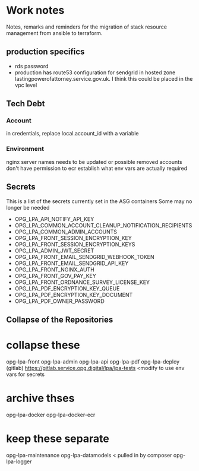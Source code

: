 # Work notes
Notes, remarks and reminders for the migration of stack resource management from ansible to terraform.

## production specifics
  - rds password
  - production has route53 configuration for sendgrid in hosted zone lastingpowerofattorney.service.gov.uk.
      I think this could be placed in the vpc level 

## Tech Debt
### Account
in credentials, replace local.account_id with a variable


### Environment
nginx server names needs to be updated or possible removed
accounts don't have permission to ecr
establish what env vars are actually required



## Secrets
This is a list of the secrets currently set in the ASG containers
Some may no longer be needed
- OPG_LPA_API_NOTIFY_API_KEY
- OPG_LPA_COMMON_ACCOUNT_CLEANUP_NOTIFICATION_RECIPIENTS
- OPG_LPA_COMMON_ADMIN_ACCOUNTS
- OPG_LPA_FRONT_SESSION_ENCRYPTION_KEY
- OPG_LPA_FRONT_SESSION_ENCRYPTION_KEYS
- OPG_LPA_ADMIN_JWT_SECRET
- OPG_LPA_FRONT_EMAIL_SENDGRID_WEBHOOK_TOKEN
- OPG_LPA_FRONT_EMAIL_SENDGRID_API_KEY
- OPG_LPA_FRONT_NGINX_AUTH
- OPG_LPA_FRONT_GOV_PAY_KEY
- OPG_LPA_FRONT_ORDNANCE_SURVEY_LICENSE_KEY
- OPG_LPA_PDF_ENCRYPTION_KEY_QUEUE
- OPG_LPA_PDF_ENCRYPTION_KEY_DOCUMENT
- OPG_LPA_PDF_OWNER_PASSWORD


## Collapse of the Repositories
# collapse these
opg-lpa-front
opg-lpa-admin
opg-lpa-api
opg-lpa-pdf
opg-lpa-deploy (gitlab)
https://gitlab.service.opg.digital/lpa/lpa-tests <modify to use env vars for secrets

# archive thses
opg-lpa-docker
opg-lpa-docker-ecr

# keep these separate
opg-lpa-maintenance
opg-lpa-datamodels < pulled in by composer
opg-lpa-logger